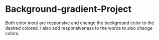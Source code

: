 # Background-gradient-Project
Both color inout are responsive and change the background color to the desired colored.
I also add responsiveness to the words to also change colors.
